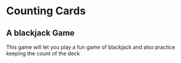 # Counting Cards 

## A blackjack Game 

This game will let you play a fun game of blackjack and also practice keeping the count of the deck
